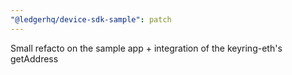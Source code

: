 ```yaml
---
"@ledgerhq/device-sdk-sample": patch
---
```


Small refacto on the sample app + integration of the keyring-eth's getAddress
